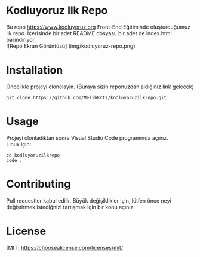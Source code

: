 # Kodluyoruz Ilk Repo

Bu repo https://www.kodluyoruz.org Front-End Eğitiminde oluşturduğumuz ilk repo. İçerisinde bir adet README dosyası, bir adet de index.html barındırıyor.
<br>
![Repo Ekran Görüntüsü] (img/kodluyoruz-repo.png)


# Installation

Öncelikle projeyi clonelayin. (Buraya sizin reponuzdan aldığınız link gelecek)

```
git clone https://github.com/MelihKrts/kodluyoruzilkrepo.git
```


# Usage

Projeyi clonladiktan sonra Visual Studio Code programında açınız.<br>
Linux için:

```
cd kodluyoruzilkrepo
code .
```
# Contributing

Pull requestler kabul edilir. Büyük değişiklikler için, lütfen önce neyi değiştirmek istediğnizi tartışmak  için bir konu açınız.

# License

[MIT] https://choosealicense.com/licenses/mit/


